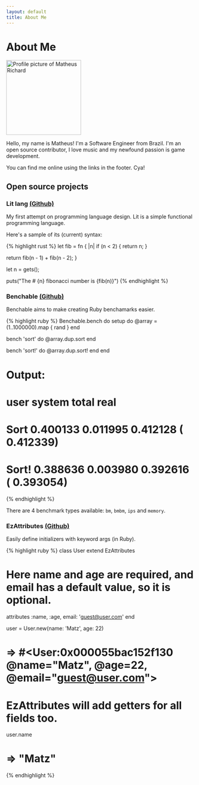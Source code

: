 ```yaml
---
layout: default
title: About Me
---
```


<div class="post">
  <h1 class="pageTitle">About Me</h1>
  <div class="profilePic">
    <img loading="lazy" width=200 height=200 src="{{ '/assets/img/me.jpg' | prepend: site.baseurl }}" alt="Profile picture of Matheus Richard">
  </div>
  <p class="intro">Hello, my name is Matheus! I'm a Software Engineer from Brazil. I'm an open source contributor, I love music and my newfound passion is game development.</p>
  <p>You can find me online using the links in the footer. Cya!</p>

  <h2>Open source projects</h2>

  <h3>Lit lang <a href="https://github.com/lit-lang/lit">(Github)</a></h3>

  <p>My first attempt on programming language design. Lit is a simple functional programming language.</p>

  <p>Here's a sample of its (current) syntax:</p>

{% highlight rust %}
let fib = fn { |n|
  if (n < 2) { return n; }

  return fib(n - 1) + fib(n - 2);
}

let n = gets();

puts("The # {n} fibonacci number is {fib(n)}")
{% endhighlight %}

  <h3>Benchable <a href="https://github.com/MatheusRich/benchable">(Github)</a></h3>

  <p>Benchable aims to make creating Ruby benchamarks easier.</p>

{% highlight ruby %}
Benchable.bench do
  setup do
    @array = (1..1000000).map { rand }
  end

  bench 'sort' do
    @array.dup.sort
  end

  bench 'sort!' do
    @array.dup.sort!
  end
end
# Output:
#                            user     system      total        real
# Sort                   0.400133   0.011995   0.412128 (  0.412339)
# Sort!                  0.388636   0.003980   0.392616 (  0.393054)
{% endhighlight %}

  <p>There are 4 benchmark types available: <code class="language-plaintext highlighter-rouge">bm</code>, <code class="language-plaintext highlighter-rouge">bmbm</code>, <code class="language-plaintext highlighter-rouge">ips</code> and <code class="language-plaintext highlighter-rouge">memory</code>.</p>


  <h3>EzAttributes <a href="https://github.com/MatheusRich/EzAttributes">(Github)</a></h3>

  <p>Easily define initializers with keyword args (in Ruby).</p>

{% highlight ruby %}
class User
  extend EzAttributes

  # Here name and age are required, and email has a default value, so it is optional.
  attributes :name, :age, email: 'guest@user.com'
end

user = User.new(name: 'Matz', age: 22)
# => #<User:0x000055bac152f130 @name="Matz", @age=22, @email="guest@user.com">

# EzAttributes will add getters for all fields too.
user.name
# => "Matz"
{% endhighlight %}
</div>
